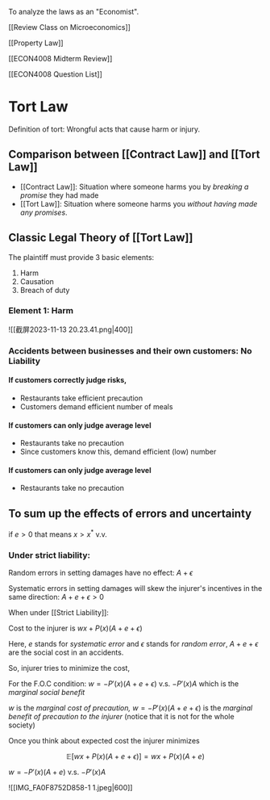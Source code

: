 

To analyze the laws as an "Economist".

[[Review Class on Microeconomics]]

[[Property Law]]

[[ECON4008 Midterm Review]]

[[ECON4008 Question List]]


# Tort Law

Definition of tort: Wrongful acts that cause harm or injury.

## Comparison between [[Contract Law]] and [[Tort Law]] 

-  [[Contract Law]]: Situation where someone harms you by *breaking a promise* they had made
- [[Tort Law]]: Situation where someone harms you *without having made any promises*.

## Classic Legal Theory of [[Tort Law]]

The plaintiff must provide 3 basic elements:

1. Harm
2. Causation
3. Breach of duty

### Element 1: Harm

![[截屏2023-11-13 20.23.41.png|400]]

### Accidents between businesses and their own customers: No Liability

#### If customers correctly judge risks,
- Restaurants take efficient precaution
- Customers demand efficient number of meals

#### If customers can only judge average level

- Restaurants take no precaution
- Since customers know this, demand efficient (low) number 

#### If customers can only judge average level

- Restaurants take no precaution


## To sum up the effects of errors and uncertainty

if $e>0$ that means $x > x^ *$ v.v. 


### Under strict liability:

Random errors in setting damages have no effect: $A + \epsilon$ 

Systematic errors in setting damages will skew the injurer's incentives in the same direction: $A + e + \epsilon > 0$  

When under [[Strict Liability]]:

Cost to the injurer is $wx + P(x)(A + e + \epsilon)$ 

Here, $e$ stands for *systematic error* and $\epsilon$ stands for *random error*, $A + e + \epsilon$ are the social cost in an accidents.

So, injurer tries to minimize the cost,

For the F.O.C condition: $w = -P'(x)(A+e+\epsilon)$ v.s. $-P'(x)A$ which is the *marginal social benefit*

$w$ is the *marginal cost of precaution,* $w = -P'(x)(A+e+\epsilon)$ is the *marginal benefit of precaution to the injurer* (notice that it is not for the whole society)

Once you think about expected cost the injurer minimizes 

$$\mathbb E[wx + P(x)(A+e+\epsilon)] = wx + P(x)(A+e)$$


 $w = -P'(x)(A+e)$ v.s. $-P'(x)A$

![[IMG_FA0F8752D858-1 1.jpeg|600]]



